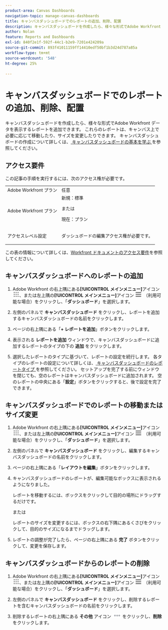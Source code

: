 ```yaml
---
product-area: Canvas Dashboards
navigation-topic: manage-canvas-dashboards
title: キャンバスダッシュボードでのレポートの追加、削除、配置
description: キャンバスダッシュボードを作成したら、様々な形式でAdobe Workfront データを表示するレポートを追加できます。 これらのレポートは、キャンバス上で必要に応じて移動したり、サイズを変更したりできます。
author: Nolan
feature: Reports and Dashboards
exl-id: 840f2e1f-592f-44c1-b2e9-7201e424209a
source-git-commit: 893f41011159ff14410edf50bf1b3d24d787a85a
workflow-type: tm+mt
source-wordcount: '548'
ht-degree: 25%

---
```


# キャンバスダッシュボードでのレポートの追加、削除、配置

キャンバスダッシュボードを作成したら、様々な形式でAdobe Workfront データを表示するレポートを追加できます。 これらのレポートは、キャンバス上で必要に応じて移動したり、サイズを変更したりできます。 キャンバスダッシュボードの作成について詳しくは、[ キャンバスダッシュボードの基本を学ぶ ](/help/quicksilver/reports-and-dashboards/canvas-dashboards/manage-canvas-dashboards/get-started-canvas-dashboards.md) を参照してください。

## アクセス要件

この記事の手順を実行するには、次のアクセス権が必要です。

<table style="table-layout:auto"> 
 <col> 
 <col> 
 <tbody> 
  <tr> 
   <td role="rowheader">Adobe Workfront プラン</td> 
   <td>任意</td> 
  </tr> 
  <tr> 
   <td role="rowheader">Adobe Workfront プラン</td> 
   <td>新規：標準
   <p>または</p>
   <p>現在：プラン</p></td> 
  </tr> 
  <tr> 
   <td role="rowheader">アクセスレベル設定</td> 
   <td> <p>ダッシュボードの編集アクセス権が必要です。</p></td> 
  </tr> 
 </tbody> 
</table>

この表の情報について詳しくは、[Workfront ドキュメントのアクセス要件](/help/quicksilver/administration-and-setup/add-users/access-levels-and-object-permissions/access-level-requirements-in-documentation.md)を参照してください。

## キャンバスダッシュボードへのレポートの追加

1. Adobe Workfront の右上隅にある&#x200B;**[!UICONTROL メインメニュー]**&#x200B;アイコン ![メインメニュー](/help/_includes/assets/main-menu-icon.png)、または左上隅の&#x200B;**[!UICONTROL メインメニュー]**&#x200B;アイコン ![メインメニュー](/help/_includes/assets/main-menu-icon-left-nav.png) （利用可能な場合）をクリックし、「**ダッシュボード**」を選択します。

1. 左側のパネルで **キャンバスダッシュボード** をクリックし、レポートを追加するキャンバスダッシュボードの名前をクリックします。

1. ページの右上隅にある「**+ レポートを追加**」ボタンをクリックします。

1. 表示される **レポートを追加** ウィンドウで、キャンバスダッシュボードに追加するレポートのタイプの下の **追加** をクリックします。

1. 選択したレポートのタイプに基づいて、レポートの設定を続行します。 各タイプのレポートの設定について詳しくは、[ キャンバスダッシュボードのレポートタイプ ](/help/quicksilver/reports-and-dashboards/canvas-dashboards/report-types/report-types-overview.md) を参照してください。 セットアップを完了する前にウィンドウを閉じても、空のレポートはキャンバスダッシュボードに追加されます。 空のレポートの中央にある「**設定**」ボタンをクリックすると、後で設定を完了できます。

## キャンバスダッシュボードでのレポートの移動またはサイズ変更

1. Adobe Workfront の右上隅にある&#x200B;**[!UICONTROL メインメニュー]**&#x200B;アイコン ![メインメニュー](/help/_includes/assets/main-menu-icon.png)、または左上隅の&#x200B;**[!UICONTROL メインメニュー]**&#x200B;アイコン ![メインメニュー](/help/_includes/assets/main-menu-icon-left-nav.png) （利用可能な場合）をクリックし、「**ダッシュボード**」を選択します。

1. 左側のパネルで **キャンバスダッシュボード** をクリックし、編集するキャンバスダッシュボードの名前をクリックします。

1. ページの右上隅にある「**レイアウトを編集**」ボタンをクリックします。

1. キャンバスダッシュボードのレポートが、編集可能なボックスに表示されるようになりました。

   レポートを移動するには、ボックスをクリックして目的の場所にドラッグするだけです。

   または

   レポートのサイズを変更するには、ボックスの右下隅にあるくさびをクリックして、目的のサイズになるまでドラッグします。

1. レポートの調整が完了したら、ページの右上隅にある **完了** ボタンをクリックして、変更を保存します。

## キャンバスダッシュボードからのレポートの削除

1. Adobe Workfront の右上隅にある&#x200B;**[!UICONTROL メインメニュー]**&#x200B;アイコン ![メインメニュー](/help/_includes/assets/main-menu-icon.png)、または左上隅の&#x200B;**[!UICONTROL メインメニュー]**&#x200B;アイコン ![メインメニュー](/help/_includes/assets/main-menu-icon-left-nav.png) （利用可能な場合）をクリックし、「**ダッシュボード**」を選択します。

1. 左側のパネルで **キャンバスダッシュボード** をクリックし、削除するレポートを含むキャンバスダッシュボードの名前をクリックします。

1. 削除するレポートの右上隅にある **その他** アイコン ![ その他のアイコン ](/help/quicksilver/reports-and-dashboards/canvas-dashboards/assets/more-icon.png) をクリックし、**削除** をクリックします。
